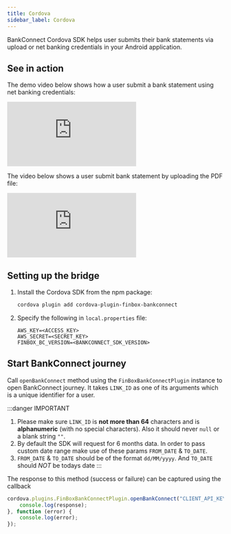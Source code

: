 ```yaml
---
title: Cordova
sidebar_label: Cordova
---
```


BankConnect Cordova SDK helps user submits their bank statements via upload or net banking credentials in your Android application.

## See in action
The demo video below shows how a user submit a bank statement using net banking credentials:
<div class="embed-container">
<iframe src="https://www.youtube.com/embed/SvRV5BX1gSo?rel=0" frameborder="0" allow="accelerometer; autoplay; encrypted-media; gyroscope; picture-in-picture" allowfullscreen></iframe>
</div>

The video below shows a user submit bank statement by uploading the PDF file:
<div class="embed-container">
<iframe src="https://www.youtube.com/embed/hxG9H9_iX8E?rel=0" frameborder="0" allow="accelerometer; autoplay; encrypted-media; gyroscope; picture-in-picture" allowfullscreen></iframe>
</div>

## Setting up the bridge

1. Install the Cordova SDK from the npm package:
    ```sh
    cordova plugin add cordova-plugin-finbox-bankconnect
    ```

2. Specify the following in `local.properties` file:
    ```
    AWS_KEY=<ACCESS_KEY>
    AWS_SECRET=<SECRET_KEY>
    FINBOX_BC_VERSION=<BANKCONNECT_SDK_VERSION>
    ```

## Start BankConnect journey
Call `openBankConnect` method using the `FinBoxBankConnectPlugin` instance to open BankConnect journey. It takes `LINK_ID` as one of its arguments which is a unique identifier for a user.

:::danger IMPORTANT
1. Please make sure `LINK_ID` is **not more than 64** characters and is **alphanumeric** (with no special characters). Also it should never `null` or a blank string `""`.
2. By default the SDK will request for 6 months data. In order to pass custom date range make use of these params `FROM_DATE` & `TO_DATE`.
3. `FROM_DATE` & `TO_DATE` should be of the format `dd/MM/yyyy`. And `TO_DATE` should *NOT* be todays date
:::

The response to this method (success or failure) can be captured using the callback
```javascript
cordova.plugins.FinBoxBankConnectPlugin.openBankConnect("CLIENT_API_KEY", "CUSTOMER_ID", "FROM_DATE", "TO_DATE", function (response) {
    console.log(response);
}, function (error) {
    console.log(error);
});
```